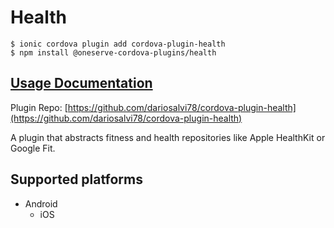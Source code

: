 # Health

```text
$ ionic cordova plugin add cordova-plugin-health
$ npm install @oneserve-cordova-plugins/health
```

## [Usage Documentation](https://oneserve.gitbook.io/oneserve-cordova-plugins/plugins/health/)

Plugin Repo: [https://github.com/dariosalvi78/cordova-plugin-health](https://github.com/dariosalvi78/cordova-plugin-health)

A plugin that abstracts fitness and health repositories like Apple HealthKit or Google Fit.

## Supported platforms

* Android
  * iOS

